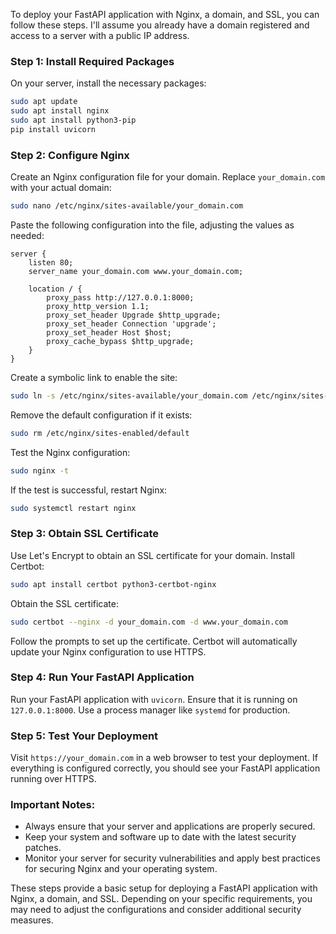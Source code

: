 To deploy your FastAPI application with Nginx, a domain, and SSL, you can follow these steps. I'll assume you already have a domain registered and access to a server with a public IP address.

### Step 1: Install Required Packages

On your server, install the necessary packages:

```bash
sudo apt update
sudo apt install nginx
sudo apt install python3-pip
pip install uvicorn
```

### Step 2: Configure Nginx

Create an Nginx configuration file for your domain. Replace `your_domain.com` with your actual domain:

```bash
sudo nano /etc/nginx/sites-available/your_domain.com
```

Paste the following configuration into the file, adjusting the values as needed:

```nginx
server {
    listen 80;
    server_name your_domain.com www.your_domain.com;

    location / {
        proxy_pass http://127.0.0.1:8000;
        proxy_http_version 1.1;
        proxy_set_header Upgrade $http_upgrade;
        proxy_set_header Connection 'upgrade';
        proxy_set_header Host $host;
        proxy_cache_bypass $http_upgrade;
    }
}
```

Create a symbolic link to enable the site:

```bash
sudo ln -s /etc/nginx/sites-available/your_domain.com /etc/nginx/sites-enabled
```

Remove the default configuration if it exists:

```bash
sudo rm /etc/nginx/sites-enabled/default
```

Test the Nginx configuration:

```bash
sudo nginx -t
```

If the test is successful, restart Nginx:

```bash
sudo systemctl restart nginx
```

### Step 3: Obtain SSL Certificate

Use Let's Encrypt to obtain an SSL certificate for your domain. Install Certbot:

```bash
sudo apt install certbot python3-certbot-nginx
```

Obtain the SSL certificate:

```bash
sudo certbot --nginx -d your_domain.com -d www.your_domain.com
```

Follow the prompts to set up the certificate. Certbot will automatically update your Nginx configuration to use HTTPS.

### Step 4: Run Your FastAPI Application

Run your FastAPI application with `uvicorn`. Ensure that it is running on `127.0.0.1:8000`. Use a process manager like `systemd` for production.

### Step 5: Test Your Deployment

Visit `https://your_domain.com` in a web browser to test your deployment. If everything is configured correctly, you should see your FastAPI application running over HTTPS.

### Important Notes:

- Always ensure that your server and applications are properly secured.
- Keep your system and software up to date with the latest security patches.
- Monitor your server for security vulnerabilities and apply best practices for securing Nginx and your operating system.

These steps provide a basic setup for deploying a FastAPI application with Nginx, a domain, and SSL. Depending on your specific requirements, you may need to adjust the configurations and consider additional security measures.
